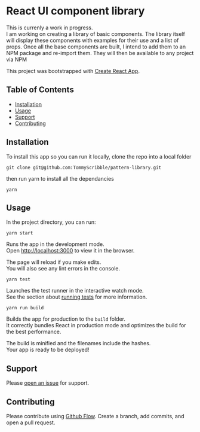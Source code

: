 # React UI component library

This is currenly a work in progress.  
I am working on creating a library of basic components. The library itself will display these components with examples for their use and a list of props. Once all the base components are built, I intend to add them to an NPM package and re-import them. They will then be available to any project via NPM

This project was bootstrapped with [Create React App](https://github.com/facebook/create-react-app).

## Table of Contents

- [Installation](#installation)
- [Usage](#usage)
- [Support](#support)
- [Contributing](#contributing)

## Installation
To install this app so you can run it locally, clone the repo into a local folder
```shell
git clone git@github.com:TommyScribble/pattern-library.git
```
then run yarn to install all the dependancies
```shell
yarn
```

## Usage

In the project directory, you can run:
```shell
yarn start
```

Runs the app in the development mode.   
Open [http://localhost:3000](http://localhost:3000) to view it in the browser.

The page will reload if you make edits.   
You will also see any lint errors in the console.
```shell
yarn test
```

Launches the test runner in the interactive watch mode.   
See the section about [running tests](https://facebook.github.io/create-react-app/docs/running-tests) for more information.

```shell
yarn run build
```

Builds the app for production to the `build` folder.  
It correctly bundles React in production mode and optimizes the build for the best performance.

The build is minified and the filenames include the hashes.  
Your app is ready to be deployed!

## Support

Please [open an issue](https://github.com/TommyScribble/pattern-library/issues/new) for support.

## Contributing
Please contribute using [Github Flow](https://guides.github.com/introduction/flow/). Create a branch, add commits, and open a pull request.